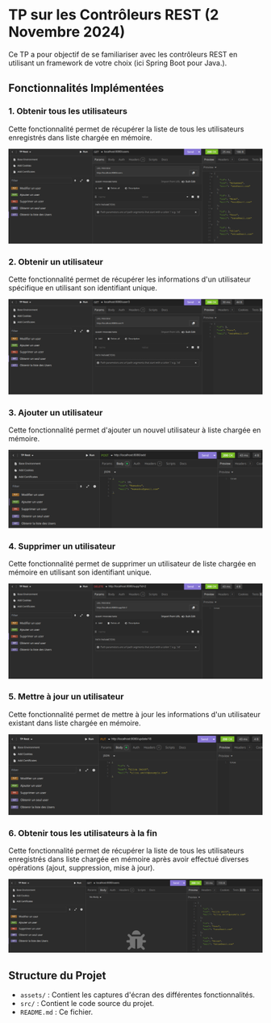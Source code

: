 # TP sur les Contrôleurs REST (2 Novembre 2024)

Ce TP a pour objectif de se familiariser avec les contrôleurs REST en utilisant un framework de votre choix (ici Spring Boot pour Java.).

## Fonctionnalités Implémentées

### 1. Obtenir tous les utilisateurs

Cette fonctionnalité permet de récupérer la liste de tous les utilisateurs enregistrés dans liste chargée en mémoire.

![Obtenir tous les utilisateurs](assets/getAll.png)

### 2. Obtenir un utilisateur

Cette fonctionnalité permet de récupérer les informations d'un utilisateur spécifique en utilisant son identifiant unique.

![Obtenir un utilisateur](assets/GetOne.png)

### 3. Ajouter un utilisateur

Cette fonctionnalité permet d'ajouter un nouvel utilisateur à liste chargée en mémoire.

![Ajouter un utilisateur](assets/Add.png)

### 4. Supprimer un utilisateur

Cette fonctionnalité permet de supprimer un utilisateur de liste chargée en mémoire en utilisant son identifiant unique.

![Supprimer un utilisateur](assets/Delete.png)

### 5. Mettre à jour un utilisateur

Cette fonctionnalité permet de mettre à jour les informations d'un utilisateur existant dans liste chargée en mémoire.

![Mettre à jour un utilisateur](assets/Update.png)

### 6. Obtenir tous les utilisateurs à la fin

Cette fonctionnalité permet de récupérer la liste de tous les utilisateurs enregistrés dans liste chargée en mémoire après avoir effectué diverses opérations (ajout, suppression, mise à jour).

![Obtenir tous les utilisateurs à la fin](assets/End.png)

## Structure du Projet

- `assets/` : Contient les captures d'écran des différentes fonctionnalités.
- `src/` : Contient le code source du projet.
- `README.md` : Ce fichier.